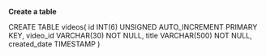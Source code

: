 **Create a table**


CREATE TABLE videos(
id INT(6) UNSIGNED AUTO_INCREMENT PRIMARY KEY,
video_id VARCHAR(30) NOT NULL,
title VARCHAR(500) NOT NULL,
created_date TIMESTAMP
)